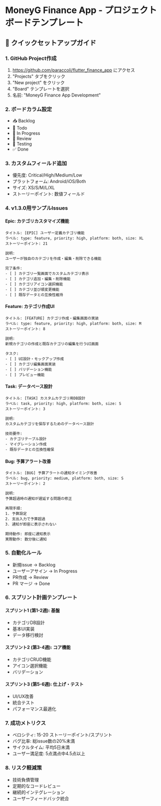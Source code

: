 # MoneyG Finance App - プロジェクトボードテンプレート

## 🎯 クイックセットアップガイド

### 1. GitHub Project作成
1. https://github.com/paraccoli/flutter_finance_app にアクセス
2. "Projects" タブをクリック
3. "New project" をクリック
4. "Board" テンプレートを選択
5. 名前: "MoneyG Finance App Development"

### 2. ボードカラム設定
- 📥 Backlog
- 📝 Todo  
- 🔄 In Progress
- 👀 Review
- 🧪 Testing
- ✅ Done

### 3. カスタムフィールド追加
- 優先度: Critical/High/Medium/Low
- プラットフォーム: Android/iOS/Both
- サイズ: XS/S/M/L/XL
- ストーリーポイント: 数値フィールド

### 4. v1.3.0用サンプルIssues

#### Epic: カテゴリカスタマイズ機能
```
タイトル: [EPIC] ユーザー定義カテゴリ機能
ラベル: type: feature, priority: high, platform: both, size: XL
ストーリーポイント: 21

説明:
ユーザーが独自のカテゴリを作成・編集・削除できる機能

完了条件:
- [ ] カテゴリ一覧画面でカスタムカテゴリ表示
- [ ] カテゴリ追加・編集・削除機能
- [ ] カテゴリアイコン選択機能
- [ ] カテゴリ並び順変更機能
- [ ] 既存データとの互換性維持
```

#### Feature: カテゴリ作成UI
```
タイトル: [FEATURE] カテゴリ作成・編集画面の実装
ラベル: type: feature, priority: high, platform: both, size: M
ストーリーポイント: 8

説明:
新規カテゴリの作成と既存カテゴリの編集を行うUI画面

タスク:
- [ ] UI設計・モックアップ作成
- [ ] カテゴリ編集画面実装
- [ ] バリデーション機能
- [ ] プレビュー機能
```

#### Task: データベース設計
```
タイトル: [TASK] カスタムカテゴリ用DB設計
ラベル: task, priority: high, platform: both, size: S
ストーリーポイント: 3

説明:
カスタムカテゴリを保存するためのデータベース設計

技術要件:
- カテゴリテーブル設計
- マイグレーション作成
- 既存データとの互換性確保
```

#### Bug: 予算アラート改善
```
タイトル: [BUG] 予算アラートの通知タイミング改善
ラベル: bug, priority: medium, platform: both, size: S
ストーリーポイント: 2

説明:
予算超過時の通知が遅延する問題の修正

再現手順:
1. 予算設定
2. 支出入力で予算超過
3. 通知が即座に表示されない

期待動作: 即座に通知表示
実際動作: 数分後に通知
```

### 5. 自動化ルール
- 新規issue → Backlog
- ユーザーアサイン → In Progress
- PR作成 → Review  
- PR マージ → Done

### 6. スプリント計画テンプレート

#### スプリント1 (第1-2週): 基盤
- カテゴリDB設計
- 基本UI実装
- データ移行検討

#### スプリント2 (第3-4週): コア機能  
- カテゴリCRUD機能
- アイコン選択機能
- バリデーション

#### スプリント3 (第5-6週): 仕上げ・テスト
- UI/UX改善
- 統合テスト
- パフォーマンス最適化

### 7. 成功メトリクス
- ベロシティ: 15-20 ストーリーポイント/スプリント
- バグ比率: 総issue数の20%未満
- サイクルタイム: 平均5日未満
- ユーザー満足度: 5点満点中4.5点以上

### 8. リスク軽減策
- 技術負債管理
- 定期的なコードレビュー
- 継続的インテグレーション
- ユーザーフィードバック統合
